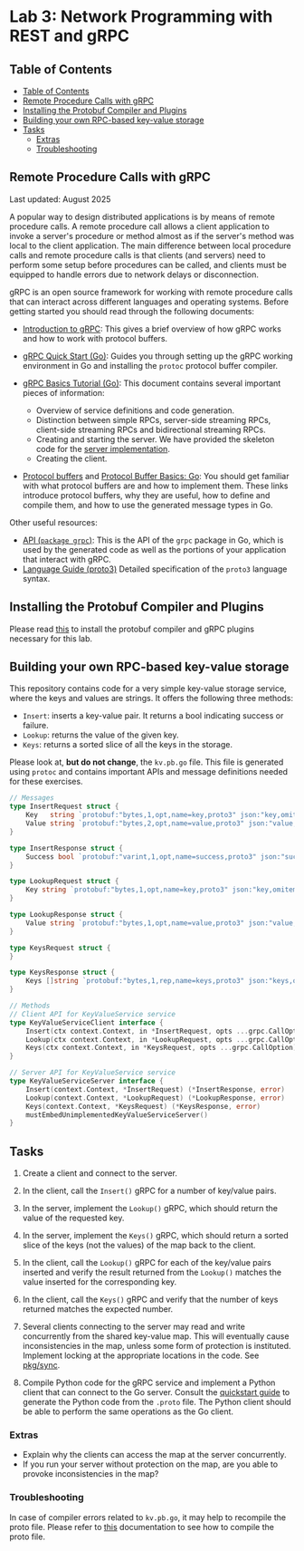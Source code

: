 # Lab 3: Network Programming with REST and gRPC

## Table of Contents

- [Table of Contents](#table-of-contents)
- [Remote Procedure Calls with gRPC](#remote-procedure-calls-with-grpc)
- [Installing the Protobuf Compiler and Plugins](#installing-the-protobuf-compiler-and-plugins)
- [Building your own RPC-based key-value storage](#building-your-own-rpc-based-key-value-storage)
- [Tasks](#tasks)
  - [Extras](#extras)
  - [Troubleshooting](#troubleshooting)

## Remote Procedure Calls with gRPC

Last updated: August 2025

A popular way to design distributed applications is by means of remote procedure calls.
A remote procedure call allows a client application to invoke a server's procedure or method almost as if the server's method was local to the client application.
The main difference between local procedure calls and remote procedure calls is that clients (and servers) need to perform some setup before procedures can be called, and clients must be equipped to handle errors due to network delays or disconnection.

gRPC is an open source framework for working with remote procedure calls that can interact across different languages and operating systems.
Before getting started you should read through the following documents:

- [Introduction to gRPC](https://grpc.io/docs/what-is-grpc/introduction/):
  This gives a brief overview of how gRPC works and how to work with protocol buffers.
- [gRPC Quick Start (Go)](https://grpc.io/docs/languages/go/quickstart/):
  Guides you through setting up the gRPC working environment in Go and installing the `protoc` protocol buffer compiler.
- [gRPC Basics Tutorial (Go)](https://grpc.io/docs/languages/go/basics/):
  This document contains several important pieces of information:

  - Overview of service definitions and code generation.
  - Distinction between simple RPCs, server-side streaming RPCs, client-side streaming RPCs and bidirectional streaming RPCs.
  - Creating and starting the server.
    We have provided the skeleton code for the [server implementation](kvstore/server.go).
  - Creating the client.

- [Protocol buffers](https://developers.google.com/protocol-buffers/) and [Protocol Buffer Basics: Go](https://developers.google.com/protocol-buffers/docs/gotutorial):
  You should get familiar with what protocol buffers are and how to implement them.
  These links introduce protocol buffers, why they are useful, how to define and compile them, and how to use the generated message types in Go.

Other useful resources:

- [API (`package grpc`)](https://pkg.go.dev/google.golang.org/grpc?tab=doc):
  This is the API of the `grpc` package in Go, which is used by the generated code as well as the portions of your application that interact with gRPC.
- [Language Guide (proto3)](https://developers.google.com/protocol-buffers/docs/proto3)
  Detailed specification of the `proto3` language syntax.

## Installing the Protobuf Compiler and Plugins

Please read [this](proto.md) to install the protobuf compiler and gRPC plugins necessary for this lab.

## Building your own RPC-based key-value storage

This repository contains code for a very simple key-value storage
service, where the keys and values are strings.
It offers the following three methods:

- `Insert`: inserts a key-value pair. It returns a bool indicating success or failure.
- `Lookup`: returns the value of the given key.
- `Keys`: returns a sorted slice of all the keys in the storage.

Please look at, **but do not change**, the `kv.pb.go` file.
This file is generated using `protoc` and contains important APIs and message definitions needed for these exercises.

```go
// Messages
type InsertRequest struct {
    Key   string `protobuf:"bytes,1,opt,name=key,proto3" json:"key,omitempty"`
    Value string `protobuf:"bytes,2,opt,name=value,proto3" json:"value,omitempty"`
}

type InsertResponse struct {
    Success bool `protobuf:"varint,1,opt,name=success,proto3" json:"success,omitempty"`
}

type LookupRequest struct {
    Key string `protobuf:"bytes,1,opt,name=key,proto3" json:"key,omitempty"`
}

type LookupResponse struct {
    Value string `protobuf:"bytes,1,opt,name=value,proto3" json:"value,omitempty"`
}

type KeysRequest struct {
}

type KeysResponse struct {
    Keys []string `protobuf:"bytes,1,rep,name=keys,proto3" json:"keys,omitempty"`
}

// Methods
// Client API for KeyValueService service
type KeyValueServiceClient interface {
	Insert(ctx context.Context, in *InsertRequest, opts ...grpc.CallOption) (*InsertResponse, error)
	Lookup(ctx context.Context, in *LookupRequest, opts ...grpc.CallOption) (*LookupResponse, error)
	Keys(ctx context.Context, in *KeysRequest, opts ...grpc.CallOption) (*KeysResponse, error)
}

// Server API for KeyValueService service
type KeyValueServiceServer interface {
	Insert(context.Context, *InsertRequest) (*InsertResponse, error)
	Lookup(context.Context, *LookupRequest) (*LookupResponse, error)
	Keys(context.Context, *KeysRequest) (*KeysResponse, error)
	mustEmbedUnimplementedKeyValueServiceServer()
}
```

## Tasks

1. Create a client and connect to the server.

2. In the client, call the `Insert()` gRPC for a number of key/value pairs.

3. In the server, implement the `Lookup()` gRPC, which should return the value of the requested key.

4. In the server, implement the `Keys()` gRPC, which should return a sorted slice of the keys (not the values) of the map back to the client.

5. In the client, call the `Lookup()` gRPC for each of the key/value pairs inserted and verify the result returned from the `Lookup()` matches the value inserted for the corresponding key.

6. In the client, call the `Keys()` gRPC and verify that the number of keys returned matches the expected number.

7. Several clients connecting to the server may read and write concurrently from the shared key-value map.
   This will eventually cause inconsistencies in the map, unless some form of protection is instituted.
   Implement locking at the appropriate locations in the code. See [pkg/sync](https://pkg.go.dev/sync).

8. Compile Python code for the gRPC service and implement a Python client that can connect to the Go server.
   Consult the [quickstart guide](https://grpc.io/docs/languages/python/quickstart/) to generate the Python code from the `.proto` file.
   The Python client should be able to perform the same operations as the Go client.

### Extras

- Explain why the clients can access the map at the server concurrently.
- If you run your server without protection on the map, are you able to provoke inconsistencies in the map?

### Troubleshooting

In case of compiler errors related to `kv.pb.go`, it may help to recompile the proto file.
Please refer to [this](proto.md) documentation to see how to compile the proto file.
